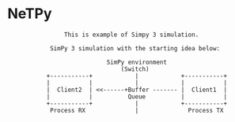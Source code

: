 # NeTPy

                    This is example of Simpy 3 simulation. 

                SimPy 3 simulation with the starting idea below:

                                SimPy environment
                                    (Switch)
               +-----------+            |            +-----------+
               |           |            |            |           |
               |  Client2  | <<------+Buffer ------- |  Client1  |
               |           |          Queue          |           |
               +-----------+            |            +-----------+
                Process RX              |              Process TX
                                                                  
                                                                  
